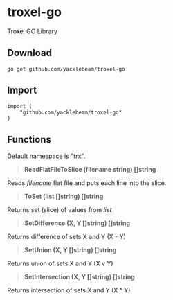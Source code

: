 # troxel-go
Troxel GO Library

## Download

```
go get github.com/yacklebeam/troxel-go
```

## Import

```
import (
    "github.com/yacklebeam/troxel-go"
)
```

## Functions

Default namespace is "trx".

> **ReadFlatFileToSlice (filename string) []string**

Reads *filename* flat file and puts each line into the slice.

> **ToSet (list []string) []string**

Returns set (slice) of values from *list*

> **SetDifference (X, Y []string) []string**

Returns difference of sets X and Y (X - Y)

> **SetUnion (X, Y []string) []string**

Returns union of sets X and Y (X v Y)

> **SetIntersection (X, Y []string) []string**

Returns intersection of sets X and Y (X ^ Y)